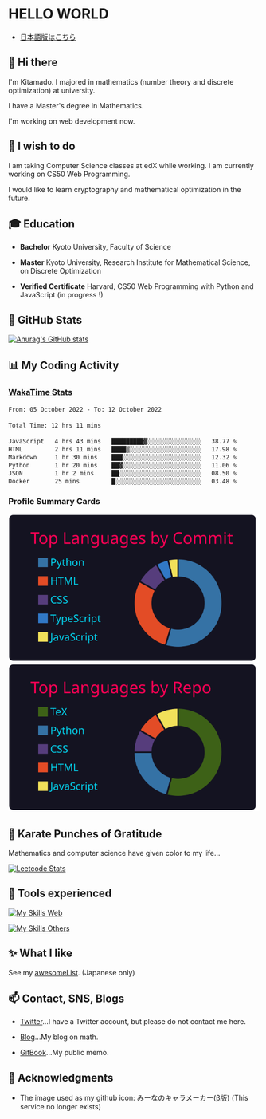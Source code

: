 # HELLO WORLD

* [日本語版はこちら](./README.ja.md)

## 👋 Hi there

I'm Kitamado. I majored in mathematics (number theory and discrete optimization) at university.

I have a Master's degree in Mathematics.

I'm working on web development now.

## 🌱 I wish to do

I am taking Computer Science classes at edX while working. I am currently working on CS50 Web Programming.

I would like to learn cryptography and mathematical optimization in the future.

## 🎓 Education

* **Bachelor** Kyoto University, Faculty of Science

* **Master** Kyoto University, Research Institute for Mathematical Science, on Discrete Optimization

* **Verified Certificate** Harvard, CS50 Web Programming with Python and JavaScript (in progress !)

## 🔭 GitHub Stats

[![Anurag's GitHub stats](https://github-readme-stats.vercel.app/api?username=Seasawher&count_private=true&theme=github_dark&show_icons=true)](https://github.com/anuraghazra/github-readme-stats)

## :bar_chart: My Coding Activity

### [WakaTime Stats](https://github.com/marketplace/actions/waka-readme)

<!--START_SECTION:waka-->

```text
From: 05 October 2022 - To: 12 October 2022

Total Time: 12 hrs 11 mins

JavaScript   4 hrs 43 mins   █████████▓░░░░░░░░░░░░░░░   38.77 %
HTML         2 hrs 11 mins   ████▒░░░░░░░░░░░░░░░░░░░░   17.98 %
Markdown     1 hr 30 mins    ███░░░░░░░░░░░░░░░░░░░░░░   12.32 %
Python       1 hr 20 mins    ██▓░░░░░░░░░░░░░░░░░░░░░░   11.06 %
JSON         1 hr 2 mins     ██░░░░░░░░░░░░░░░░░░░░░░░   08.50 %
Docker       25 mins         █░░░░░░░░░░░░░░░░░░░░░░░░   03.48 %
```

<!--END_SECTION:waka-->

### Profile Summary Cards

[![profile summary card, most commit language](profile-summary-card-output/2077/2-most-commit-language.svg)](https://github.com/vn7n24fzkq/github-profile-summary-cards) [![profile summary card, repos per language](profile-summary-card-output/2077/1-repos-per-language.svg)](https://github.com/vn7n24fzkq/github-profile-summary-cards)

## :punch: Karate Punches of Gratitude

Mathematics and computer science have given color to my life...

[![Leetcode Stats](https://leetcard.jacoblin.cool/Seasawher?ext=heatmap)](https://github.com/JacobLinCool/LeetCode-Stats-Card)

## 🧰 Tools experienced

[![My Skills Web](https://skillicons.dev/icons?i=bootstrap,jquery,laravel,django&theme=dark)](https://skillicons.dev)

[![My Skills Others](https://skillicons.dev/icons?i=mysql,sqlite,git,docker,vscode&theme=dark)](https://skillicons.dev)

## :sparkles: What I like

See my [awesomeList](./awesomeList.md). (Japanese only)

## 📫 Contact, SNS, Blogs

* [Twitter](https://twitter.com/seasawher)...I have a Twitter account, but please do not contact me here.

* [Blog](https://seasawher.hatenablog.com/)...My blog on math.

* [GitBook](https://kitamado.gitbook.io/diary/)...My public memo.

## :bow: Acknowledgments

* The image used as my github icon: みーなのキャラメーカー(β版) (This service no longer exists)

